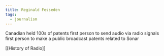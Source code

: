 ```yaml
---
title: Reginald Fesseden
tags:
  - journalism
---
```

Canadian
held 100s of patents
first person to send audio via radio signals
first person to make a public broadcast
patents related to Sonar 

[[History of Radio]]